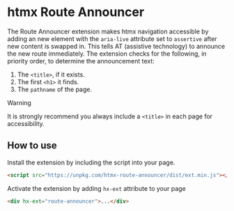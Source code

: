 # htmx Route Announcer

The Route Announcer extension makes htmx navigation accessible by adding an new element with the `aria-live` attribute set to `assertive` after new content is swapped in. This tells AT (assistive technology) to announce the new route immediately. The extension checks for the following, in priority order, to determine the announcement text:

1. The `<title>`, if it exists.
2. The first `<h1>` it finds.
3. The `pathname` of the page.

> [!WARNING]
> It is strongly recommend you always include a `<title>` in each page for accessibility.

## How to use

Install the extension by including the script into your page.

```html
<script src="https://unpkg.com/htmx-route-announcer/dist/ext.min.js"></script>
```

Activate the extension by adding `hx-ext` attribute to your page

```html
<div hx-ext="route-announcer">...</div>
```
